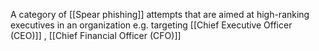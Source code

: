 A category of [[Spear phishing]] attempts that are aimed at high-ranking executives in an organization 
e.g. targeting [[Chief Executive Officer (CEO)]] , [[Chief Financial Officer (CFO)]]